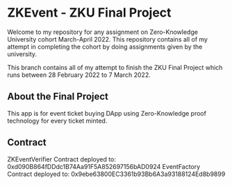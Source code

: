 # ZKEvent - ZKU Final Project

Welcome to my repository for any assignment on Zero-Knowledge University cohort March-April 2022.
This repository contains all of my attempt in completing the cohort by doing assignments given by the university.

This branch contains all of my attempt to finish the ZKU Final Project which runs between 28 February 2022 to 7 March 2022.

## About the Final Project

This app is for event ticket buying DApp using Zero-Knowledge proof technology for every ticket minted.

## Contract
ZKEventVerifier Contract deployed to: 0xd090B864fDDdc1B74Aa91F5A852697156bAD0924
EventFactory Contract deployed to: 0x9ebe63800EC3361b93Bb6A3a93188124Ed8b9899
